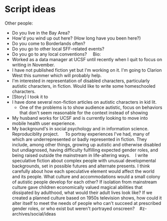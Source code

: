 # Script ideas
Other people: 
* Do you live in the Bay Area?
* How'd you wind up out here? (How long have you been here?) 
* Do you come to Borderlands often? 
* Do you go to other local SFF-related events? 
* Do you go to any local conventions? 
 
 
Bio: 
* Worked as a data manager at UCSF until recently when I quit to focus on writing in November. 
* I have not published fiction yet but I'm working on it. I'm going to Clarion West this summer which will probably help. 
* I'm interested in representation of disabled characters, particularly autistic characters, in fiction. Would like to write some homeschooled characters. 
* [Story] I took it to 
* I have done several non-fiction articles on autistic characters in kid lit. 
	* One of the problems is to show audience autistic, focus on behaviors that don't seem reasonable for the context instead of showing 
* My husband works for UCSF and is currently looking to move into mobile health user experience. 
* My background's in social psychology and in information science. Reproduciblity project. 
 
 
To portray experiences I've had, many of which are underrepresented or badly represented in fiction. They include, among other things, growing up autistic and otherwise disabled but undiagnosed, having difficulty fulfilling expected gender roles, and being raised outside the mainstream in life-altering ways. 
 
I write speculative fiction about complex people with unusual developmental backgrounds, set in possible futures and alternate presents. I think carefully about how each speculative element would affect the world and its people. What culture and accommodations would a small colony of autistic people develop for each other? If isolation from mainstream culture gave children economically valued magical abilities that dissipated by adulthood, what would their adult lives look like? If we created a planned culture based on 1950s television shows, how could it alter itself to meet the needs of people who can't succeed at prescribed gender roles, or who exist but weren't portrayed onscreen? 
 
#z-archives/social/ideas
